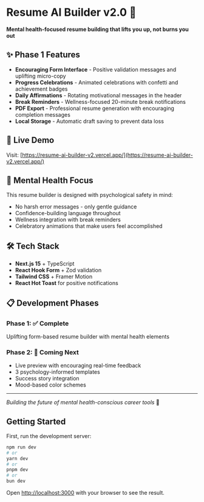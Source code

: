 # Resume AI Builder v2.0 🌟

**Mental health-focused resume building that lifts you up, not burns you out**

## ✨ Phase 1 Features

- **Encouraging Form Interface** - Positive validation messages and uplifting micro-copy
- **Progress Celebrations** - Animated celebrations with confetti and achievement badges  
- **Daily Affirmations** - Rotating motivational messages in the header
- **Break Reminders** - Wellness-focused 20-minute break notifications
- **PDF Export** - Professional resume generation with encouraging completion messages
- **Local Storage** - Automatic draft saving to prevent data loss

## 🚀 Live Demo

Visit: [https://resume-ai-builder-v2.vercel.app/](https://resume-ai-builder-v2.vercel.app/)

## 🎯 Mental Health Focus

This resume builder is designed with psychological safety in mind:
- No harsh error messages - only gentle guidance
- Confidence-building language throughout
- Wellness integration with break reminders
- Celebratory animations that make users feel accomplished

## 🛠️ Tech Stack

- **Next.js 15** + TypeScript
- **React Hook Form** + Zod validation
- **Tailwind CSS** + Framer Motion
- **React Hot Toast** for positive notifications

## 📋 Development Phases

### Phase 1: ✅ Complete
Uplifting form-based resume builder with mental health elements

### Phase 2: 🚀 Coming Next
- Live preview with encouraging real-time feedback
- 3 psychology-informed templates
- Success story integration
- Mood-based color schemes

---

*Building the future of mental health-conscious career tools* 💚

## Getting Started

First, run the development server:

```bash
npm run dev
# or
yarn dev
# or
pnpm dev
# or
bun dev
```

Open [http://localhost:3000](http://localhost:3000) with your browser to see the result.